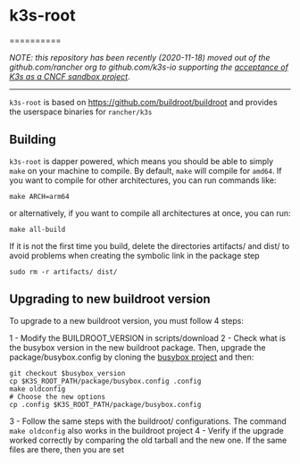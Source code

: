 # k3s-root
==========

_NOTE: this repository has been recently (2020-11-18) moved out of the github.com/rancher org to github.com/k3s-io
supporting the [acceptance of K3s as a CNCF sandbox project](https://github.com/cncf/toc/pull/447)_.

---

`k3s-root` is based on https://github.com/buildroot/buildroot and provides the userspace binaries for `rancher/k3s`

## Building

`k3s-root` is dapper powered, which means you should be able to simply `make` on your machine to compile. By default, `make` will compile for `amd64`. If you want to compile for other architectures, you can run commands like:
```
make ARCH=arm64
```

or alternatively, if you want to compile all architectures at once, you can run:
```
make all-build
```

If it is not the first time you build, delete the directories artifacts/ and dist/ to avoid problems when creating the symbolic link in the package step

```
sudo rm -r artifacts/ dist/
```

## Upgrading to new buildroot version

To upgrade to a new buildroot version, you must follow 4 steps:

1 - Modify the BUILDROOT_VERSION in scripts/download
2 - Check what is the busybox version in the new buildroot package. Then, upgrade the package/busybox.config by cloning the [busybox project](https://github.com/mirror/busybox) and then:
```
git checkout $busybox_version
cp $K3S_ROOT_PATH/package/busybox.config .config
make oldconfig
# Choose the new options
cp .config $K3S_ROOT_PATH/package/busybox.config
```
3 - Follow the same steps with the buildroot/ configurations. The command `make oldconfig` also works in the buildroot project
4 - Verify if the upgrade worked correctly by comparing the old tarball and the new one. If the same files are there, then you are set
